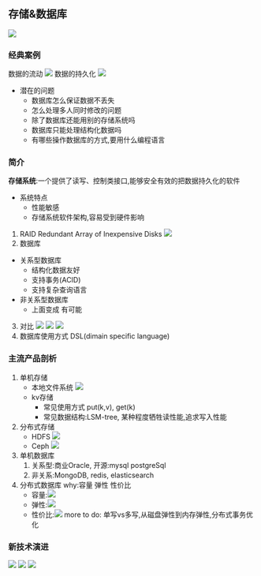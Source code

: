 ## 存储&数据库
![](../picture/18总结.jpg)
### 经典案例
数据的流动
![](../picture/18数据的流动.jpg)
数据的持久化
![](../picture/18数据的持久化.jpg)
- 潜在的问题
  - 数据库怎么保证数据不丢失
  - 怎么处理多人同时修改的问题
  - 除了数据库还能用别的存储系统吗
  - 数据库只能处理结构化数据吗
  - 有哪些操作数据库的方式,要用什么编程语言
### 简介
**存储系统**:一个提供了读写、控制类接口,能够安全有效的把数据持久化的软件

- 系统特点
  - 性能敏感
  - 存储系统软件架构,容易受到硬件影响

1. RAID
  Redundant Array of Inexpensive Disks
  ![](../picture/18RAID.jpg)
2. 数据库
  - 关系型数据库
    - 结构化数据友好
    - 支持事务(ACID)
    - 支持复杂查询语言 
  - 非关系型数据库
    - 上面变成 有可能
3. 对比
   ![](../picture/18对比结构化数据管理.jpg)
   ![](../picture/18对比事务能力.jpg)
   ![](../picture/18对比复杂查询能力.jpg)
4. 数据库使用方式
   DSL(dimain specific language)

### 主流产品剖析
1. 单机存储
   - 本地文件系统
    ![](../picture/18本地文件系统.jpg)
   - kv存储
     - 常见使用方式 put(k,v), get(k)
     - 常见数据结构:LSM-tree, 某种程度牺牲读性能,追求写入性能
2. 分布式存储
   - HDFS
    ![](../picture/18HDFS.jpg)
   - Ceph
    ![](../picture/18Ceph.jpg)
3. 单机数据库
   1. 关系型:商业Oracle,  开源:mysql postgreSql
   2. 非关系:MongoDB, redis, elasticsearch
4. 分布式数据库
   why:容量 弹性  性价比
   - 容量:![](../picture/18容量.jpg)
   - 弹性:![](../picture/18弹性.jpg)
   - 性价比:![](../picture/18性价比.jpg)
  more to do: 单写vs多写,从磁盘弹性到内存弹性,分布式事务优化


### 新技术演进

![](../picture/18SPDk.jpg)
![](../picture/18AI.jpg)
![](../picture/18高性能硬件.jpg)